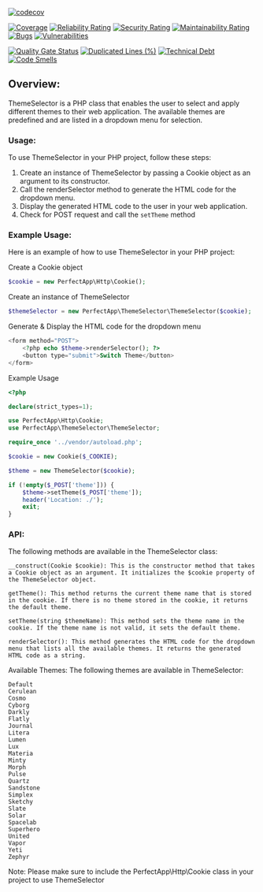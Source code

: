 [![codecov](https://codecov.io/gh/benanamen/perfect-flash-solid/branch/master/graph/badge.svg?token=0WL0Ifp3bA)](https://codecov.io/gh/benanamen/perfect-flash-solid)

[![Coverage](https://sonarcloud.io/api/project_badges/measure?project=benanamen_perfect-theme-solid&metric=coverage)](https://sonarcloud.io/summary/new_code?id=benanamen_perfect-theme-solid)
[![Reliability Rating](https://sonarcloud.io/api/project_badges/measure?project=benanamen_perfect-theme-solid&metric=reliability_rating)](https://sonarcloud.io/summary/new_code?id=benanamen_perfect-theme-solid)
[![Security Rating](https://sonarcloud.io/api/project_badges/measure?project=benanamen_perfect-theme-solid&metric=security_rating)](https://sonarcloud.io/summary/new_code?id=benanamen_perfect-theme-solid)
[![Maintainability Rating](https://sonarcloud.io/api/project_badges/measure?project=benanamen_perfect-theme-solid&metric=sqale_rating)](https://sonarcloud.io/summary/new_code?id=benanamen_perfect-theme-solid)
[![Bugs](https://sonarcloud.io/api/project_badges/measure?project=benanamen_perfect-theme-solid&metric=bugs)](https://sonarcloud.io/summary/new_code?id=benanamen_perfect-theme-solid)
[![Vulnerabilities](https://sonarcloud.io/api/project_badges/measure?project=benanamen_perfect-theme-solid&metric=vulnerabilities)](https://sonarcloud.io/summary/new_code?id=benanamen_perfect-theme-solid)

[![Quality Gate Status](https://sonarcloud.io/api/project_badges/measure?project=benanamen_perfect-theme-solid&metric=alert_status)](https://sonarcloud.io/summary/new_code?id=benanamen_perfect-theme-solid)
[![Duplicated Lines (%)](https://sonarcloud.io/api/project_badges/measure?project=benanamen_perfect-theme-solid&metric=duplicated_lines_density)](https://sonarcloud.io/summary/new_code?id=benanamen_perfect-theme-solid)
[![Technical Debt](https://sonarcloud.io/api/project_badges/measure?project=benanamen_perfect-theme-solid&metric=sqale_index)](https://sonarcloud.io/summary/new_code?id=benanamen_perfect-theme-solid)
[![Code Smells](https://sonarcloud.io/api/project_badges/measure?project=benanamen_perfect-theme-solid&metric=code_smells)](https://sonarcloud.io/summary/new_code?id=benanamen_perfect-theme-solid)


## Overview:
ThemeSelector is a PHP class that enables the user to select and apply different themes to their web application. The available themes are predefined and are listed in a dropdown menu for selection.

### Usage:
To use ThemeSelector in your PHP project, follow these steps:

1. Create an instance of ThemeSelector by passing a Cookie object as an argument to its constructor.
2. Call the renderSelector method to generate the HTML code for the dropdown menu.
3. Display the generated HTML code to the user in your web application.
4. Check for POST request and call the `setTheme` method

### Example Usage:
Here is an example of how to use ThemeSelector in your PHP project:

Create a Cookie object  
```php
$cookie = new PerfectApp\Http\Cookie();
```

Create an instance of ThemeSelector  
```php
$themeSelector = new PerfectApp\ThemeSelector\ThemeSelector($cookie);
```

Generate & Display the HTML code for the dropdown menu  
```php
<form method="POST">
    <?php echo $theme->renderSelector(); ?>
    <button type="submit">Switch Theme</button>
</form>
```

Example Usage
```php
<?php

declare(strict_types=1);

use PerfectApp\Http\Cookie;
use PerfectApp\ThemeSelector\ThemeSelector;

require_once '../vendor/autoload.php';

$cookie = new Cookie($_COOKIE);

$theme = new ThemeSelector($cookie);

if (!empty($_POST['theme'])) {
    $theme->setTheme($_POST['theme']);
    header('Location: ./');
    exit;
}
```

### API:
The following methods are available in the ThemeSelector class:

    __construct(Cookie $cookie): This is the constructor method that takes a Cookie object as an argument. It initializes the $cookie property of the ThemeSelector object.

    getTheme(): This method returns the current theme name that is stored in the cookie. If there is no theme stored in the cookie, it returns the default theme.

    setTheme(string $themeName): This method sets the theme name in the cookie. If the theme name is not valid, it sets the default theme.

    renderSelector(): This method generates the HTML code for the dropdown menu that lists all the available themes. It returns the generated HTML code as a string.

Available Themes:
The following themes are available in ThemeSelector:

    Default
    Cerulean
    Cosmo
    Cyborg
    Darkly
    Flatly
    Journal
    Litera
    Lumen
    Lux
    Materia
    Minty
    Morph
    Pulse
    Quartz
    Sandstone
    Simplex
    Sketchy
    Slate
    Solar
    Spacelab
    Superhero
    United
    Vapor
    Yeti
    Zephyr

Note:
Please make sure to include the PerfectApp\Http\Cookie class in your project to use ThemeSelector